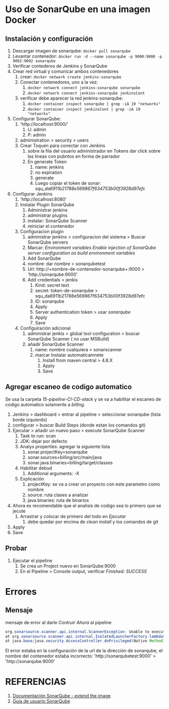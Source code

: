 # Uso de SonarQube en una imagen Docker

## Instalación y configuración

1. Descargar imagen de sonarqube: `docker pull sonarqube`
2. Levantar contenedor: `docker run -d --name sonarqube -p 9000:9000 -p 9092:9092 sonarqube`
3. Verificar contederos de Jenkins y SonarQube
4. Crear red virtual y comunicar ambos contenedores
   1. crear: `docker network create jenkins-sonarqube`
   2. Conectar contenedores, uno a la vez:
      1. `docker network connect jenkins-sonarqube sonarqube`
      2. `docker network connect jenkins-sonarqube jenkinsCont`
   3. verificar debe aparecer la red jenkins-sonarqube:
      1. `docker container inspect sonarqube | grep -iA 19 "networks"`
      2. `docker container inspect jenkinsCont | grep -iA 19 "networks"`
5. Configurar SonarQube:
   1. 'http://localhost:9000/'
      1. U: admin
      2. P: admin
   2. administration > security > users
   3. Crear Toquen para conectar con Jenkins
      1. sobre la fila del usuario administrador en Tokens dar click sobre las lineas con pubntos en forma de parrador
      2. En generate Token
         1. name: jenkins
         2. no expiration
         3. generate
         4. Luego copiar el token de sonar: *squ_da6911b21788e569867f634753b00f3928d97efc*
6. Configurar Jenkins
   1. 'http://localhost:8080'
   2. Instalar Plugin SonarQube
      1. Administrar jenkins
      2. administrar plugins
      3. instalar: SonarQube Scanner
      4. reiniciar el contenedor
   3. Configuracion plugin
      1. administrar jenkins > configuracion del sistema > Buscar SonarQube servers
      2. Marcar: *Environment variables Enable injection of SonarQube server configuration as build environment variables*
      3. Add SonarQube
      4. nombre: dar nombre > sonarqubetest
      5. Url: http://+nombre-de-contenedor-sonarqube+:9000 > 'http://sonarqube:9000'
      6. Add credentials > jenkis
         1. Kind: secret text
         2. secret: token-de-sonarqube > squ_da6911b21788e569867f634753b00f3928d97efc
         3. ID: sonarqube
         4. Apply
         5. Server authentication token > usar *sonarqube*
         6. Apply
         7. Save
   4. Configuiración adicional
      1. administrar jenkis > global tool configuration > buscar SonarQube Scanner ( no usar MSBuild)
      2. añadir SonarQube Scanner
         1. name: nombre cualquiera > sonarscanner
         2. marcar Instalar automaticamnete
            1. Install from maven central > 4.8.X
            2. Apply
            3. Save

## Agregar escaneo de codigo automatico

Se usa la carpeta *15-pipeline-CI-CD-slack* y se va a habilitar el escaneo de codigo automatico solamente a *billing*.

1. Jenkins > dashboard > entrar al pipeline > seleccionar sonarqube (lista borde izquierdo)
2. configurar > buscar Build Steps (donde estan los comandos git)
3. Ejecutar > añadir un nuevo paso > execute SonarQube Scanner
   1. Task to run: scan
   2. JDK: dejar por defecto
   3. Analys properties: agregar la siguiente lista
      1. sonar.projectKey=sonarqube
      2. sonar.sources=billing/src/main/java
      3. sonar.java.binaries=billing/target/classes
   4. Habilitar debud
      1. Additional arguments: -X
   5. Explicación
      1. projectKey: se va a crear un proyecto con este parametro como nombre
      2. source: ruta clases a analizar
      3. java.binaries: ruta de binarios
4. Ahora es recomendable que el analisis de codigo sea lo primero que se jecute
   1. Arrastrar y colocar de primero del todo en *Ejecutar*
      1. debe quedar por encima de *clean install* y los comandos de git
5. Apply
6. Save

## Probar

1. Ejecutar el pipeline
   1. Se crea un Project nuevo en SonarQube:9000
   2. En el Pipeline > Console output, verificar *Finished: SUCCESS*

# Errores

## Mensaje

mensaje de error al darle *Contruir Ahora* al pipeline

```java
org.sonarsource.scanner.api.internal.ScannerException: Unable to execute SonarScanner analysis
at org.sonarsource.scanner.api.internal.IsolatedLauncherFactory.lambda$createLauncher$0(IsolatedLauncherFactory.java:85)
at java.base/java.security.AccessController.doPrivileged(Native Method) 
```

El error estaba en la configuración de la url de la dirección de sonarqube, el nombre del contenedor estaba incorrecto: 'http://sonarqubetest:9000' > 'http://sonarqube:9000'

# REFERENCIAS

1. [Documentación SonarQube - extend the image](https://docs.sonarqube.org/latest/analyzing-source-code/ci-integration/jenkins-integration/)
2. [Guia de usuario SonarQube](https://docs.sonarqube.org/latest/user-guide/metric-definitions/)